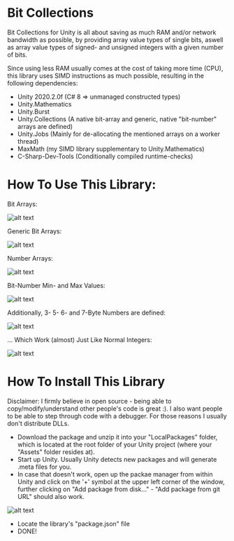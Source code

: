 # Bit Collections

Bit Collections for Unity is all about saving as much RAM and/or network bandwidth as possible, by providing array value types of single bits, aswell as array value types of signed- and unsigned integers with a given number of bits.

Since using less RAM usually comes at the cost of taking more time (CPU), this library uses SIMD instructions as much possible, resulting in the following dependencies:

- Unity 2020.2.0f (C# 8 => unmanaged constructed types)
- Unity.Mathematics
- Unity.Burst
- Unity.Collections (A native bit-array and generic, native "bit-number" arrays are defined)
- Unity.Jobs (Mainly for de-allocating the mentioned arrays on a worker thread)
- MaxMath (my SIMD library supplementary to Unity.Mathematics)
- C-Sharp-Dev-Tools (Conditionally compiled runtime-checks)




# How To Use This Library: 

Bit Arrays:

![alt text](https://i.imgur.com/NvwjrnH.png)




Generic Bit Arrays:

![alt text](https://i.imgur.com/mvWMvll.png)




Number Arrays:

![alt text](https://i.imgur.com/ViNwApd.png)




Bit-Number Min- and Max Values:

![alt text](https://i.imgur.com/snM6KaI.png)




Additionally, 3- 5- 6- and 7-Byte Numbers are defined:

![alt text](https://i.imgur.com/Gl8eguA.png)




... Which Work (almost) Just Like Normal Integers:

![alt text](https://i.imgur.com/KD670VA.png)


# How To Install This Library

Disclaimer: I firmly believe in open source - being able to copy/modify/understand other people's code is great :). I also want people to be able to step through code with a debugger.
For those reasons I usually don't distribute DLLs.

- Download the package and unzip it into your "LocalPackages" folder, which is located at the root folder of your Unity project (where your "Assets" folder resides at).
- Start up Unity. Usually Unity detects new packages and will generate .meta files for you.
- In case that doesn't work, open up the packae manager from within Unity and click on the '+' symbol at the upper left corner of the window, further clicking on "Add package from disk..." - "Add package from git URL" should also work.

![alt text](https://i.imgur.com/QcqF96e.png)

- Locate the library's "package.json" file
- DONE! 
